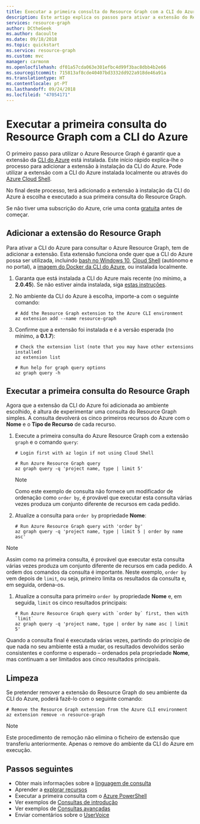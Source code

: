 ```yaml
---
title: Executar a primeira consulta do Resource Graph com a CLI do Azure
description: Este artigo explica os passos para ativar a extensão do Resource Graph para a CLI do Azure e executar a sua primeira consulta.
services: resource-graph
author: DCtheGeek
ms.author: dacoulte
ms.date: 09/18/2018
ms.topic: quickstart
ms.service: resource-graph
ms.custom: mvc
manager: carmonm
ms.openlocfilehash: df01a57cda063e301efbc4d99f3bac8dbb4b2e66
ms.sourcegitcommit: 715813af8cde40407bd3332dd922a918de46a91a
ms.translationtype: HT
ms.contentlocale: pt-PT
ms.lasthandoff: 09/24/2018
ms.locfileid: "47054171"
---
```

# <a name="run-your-first-resource-graph-query-using-azure-cli"></a>Executar a primeira consulta do Resource Graph com a CLI do Azure

O primeiro passo para utilizar o Azure Resource Graph é garantir que a extensão da [CLI do Azure](/cli/azure/) está instalada. Este início rápido explica-lhe o processo para adicionar a extensão à instalação da CLI do Azure. Pode utilizar a extensão com a CLI do Azure instalada localmente ou através do [Azure Cloud Shell](https://shell.azure.com).

No final deste processo, terá adicionado a extensão à instalação da CLI do Azure à escolha e executado a sua primeira consulta do Resource Graph.

Se não tiver uma subscrição do Azure, crie uma conta [gratuita](https://azure.microsoft.com/free/) antes de começar.

## <a name="add-the-resource-graph-extension"></a>Adicionar a extensão do Resource Graph

Para ativar a CLI do Azure para consultar o Azure Resource Graph, tem de adicionar a extensão. Esta extensão funciona onde quer que a CLI do Azure possa ser utilizada, incluindo [bash no Windows 10](/windows/wsl/install-win10), [Cloud Shell](https://shell.azure.com) (autónomo e no portal), a [imagem do Docker da CLI do Azure](https://hub.docker.com/r/microsoft/azure-cli/), ou instalada localmente.

1. Garanta que está instalada a CLI do Azure mais recente (no mínimo, a **2.0.45**). Se não estiver ainda instalada, siga [estas instruções](/cli/azure/install-azure-cli-windows?view=azure-cli-latest).

1. No ambiente da CLI do Azure à escolha, importe-a com o seguinte comando:

   ```azurecli-interactive
   # Add the Resource Graph extension to the Azure CLI environment
   az extension add --name resource-graph
   ```

1. Confirme que a extensão foi instalada e é a versão esperada (no mínimo, a **0.1.7**):

   ```azurecli-interactive
   # Check the extension list (note that you may have other extensions installed)
   az extension list

   # Run help for graph query options
   az graph query -h
   ```

## <a name="run-your-first-resource-graph-query"></a>Executar a primeira consulta do Resource Graph

Agora que a extensão da CLI do Azure foi adicionada ao ambiente escolhido, é altura de experimentar uma consulta do Resource Graph simples. A consulta devolverá os cinco primeiros recursos do Azure com o **Nome** e o **Tipo de Recurso** de cada recurso.

1. Execute a primeira consulta do Azure Resource Graph com a extensão `graph` e o comando `query`:

   ```azurecli-interactive
   # Login first with az login if not using Cloud Shell

   # Run Azure Resource Graph query
   az graph query -q 'project name, type | limit 5'
   ```

   > [!NOTE]
   > Como este exemplo de consulta não fornece um modificador de ordenação como `order by`, é provável que executar esta consulta várias vezes produza um conjunto diferente de recursos em cada pedido.

1. Atualize a consulta para `order by` propriedade **Nome**:

   ```azurecli-interactive
   # Run Azure Resource Graph query with 'order by'
   az graph query -q 'project name, type | limit 5 | order by name asc'
   ```

  > [!NOTE]
  > Assim como na primeira consulta, é provável que executar esta consulta várias vezes produza um conjunto diferente de recursos em cada pedido. A ordem dos comandos da consulta é importante. Neste exemplo, `order by` vem depois de `limit`, ou seja, primeiro limita os resultados da consulta e, em seguida, ordena-os.

1. Atualize a consulta para primeiro `order by` propriedade **Nome** e, em seguida, `limit` os cinco resultados principais:

   ```azurecli-interactive
   # Run Azure Resource Graph query with `order by` first, then with `limit`
   az graph query -q 'project name, type | order by name asc | limit 5'
   ```

Quando a consulta final é executada várias vezes, partindo do princípio de que nada no seu ambiente está a mudar, os resultados devolvidos serão consistentes e conforme o esperado – ordenados pela propriedade **Nome**, mas continuam a ser limitados aos cinco resultados principais.

## <a name="cleanup"></a>Limpeza

Se pretender remover a extensão do Resource Graph do seu ambiente da CLI do Azure, poderá fazê-lo com o seguinte comando:

```azurecli-interactive
# Remove the Resource Graph extension from the Azure CLI environment
az extension remove -n resource-graph
```

> [!NOTE]
> Este procedimento de remoção não elimina o ficheiro de extensão que transferiu anteriormente. Apenas o remove do ambiente da CLI do Azure em execução.

## <a name="next-steps"></a>Passos seguintes

- Obter mais informações sobre a [linguagem de consulta](./concepts/query-language.md)
- Aprender a [explorar recursos](./concepts/explore-resources.md)
- Executar a primeira consulta com o [Azure PowerShell](first-query-powershell.md)
- Ver exemplos de [Consultas de introdução](./samples/starter.md)
- Ver exemplos de [Consultas avançadas](./samples/advanced.md)
- Enviar comentários sobre o [UserVoice](https://feedback.azure.com/forums/915958-azure-governance)